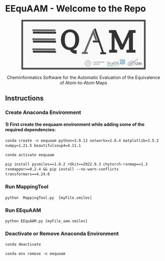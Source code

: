 # EEquAAM - Welcome to the Repo


<p align="center">
<img src="./ReadmeLogo/EEquAAM_logo.png" width="400"/>
</p>


<p align="center">
Cheminformatics Software for the Automatic Evaluation of the Equivalence of Atom-to-Atom Maps
</p>


## Instructions


### Create Anaconda Environment
#### 1) First create the eequaam environment while adding some of the required dependencies:
```
conda create -n eequaam python=3.9.13 networkx=2.8.4 matplotlib=3.5.2 numpy=1.21.5 beautifulsoup4=4.11.1
```
```
conda activate eequaam
```
```
pip install pysmiles==1.0.2 rdkit==2022.9.3 chytorch-rxnmap==1.3 rxnmapper==0.2.4 && pip install --no-warn-conflicts transformers==4.24.0
```


### Run MappingTool
```
python  MappingTool.py  [myFile.smiles]
```


### Run EEquAAM
```
python EEquAAM.py [myFile_aam.smiles]
```


### Deactivate or Remove Anaconda Environment
```
conda deactivate
```
```
conda env remove -n eequaam
```
